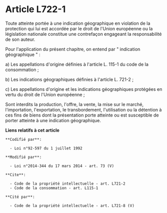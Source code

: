 # Article L722-1

Toute atteinte portée à une indication géographique en violation de la protection qui lui est accordée par le droit de
l'Union européenne ou la législation nationale constitue une contrefaçon engageant la responsabilité de son auteur. 

Pour l'application du présent chapitre, on entend par " indication géographique " : 

a) Les appellations d'origine définies à l'article L. 115-1 du code de la consommation ; 

b) Les indications géographiques définies à l'article L. 721-2 ; 

c) Les appellations d'origine et les indications géographiques protégées en vertu du droit de l'Union européenne ; 

Sont interdits la production, l'offre, la vente, la mise sur le marché, l'importation, l'exportation, le transbordement,
l'utilisation ou la détention à ces fins de biens dont la présentation porte atteinte ou est susceptible de porter atteinte à
une indication géographique.

**Liens relatifs à cet article**

	**Codifié par**:

	  - Loi n°92-597 du 1 juillet 1992

	**Modifié par**:

	  - Loi n°2014-344 du 17 mars 2014 - art. 73 (V)

	**Cite**:

	  - Code de la propriété intellectuelle - art. L721-2
	  - Code de la consommation - art. L115-1

	**Cité par**:

	  - Code de la propriété intellectuelle - art. L721-8 (V)
